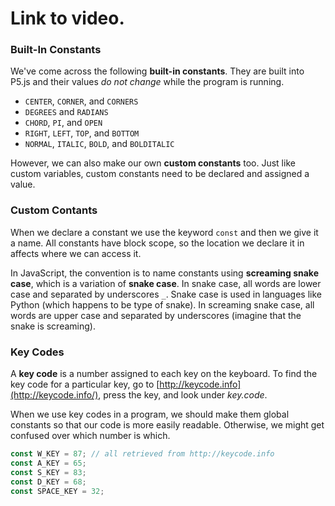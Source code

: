 # Link to video.

### Built-In Constants

We've come across the following **built-in constants**. They are built into P5.js and their values *do not change* while the program is running.

* `CENTER`, `CORNER`, and `CORNERS`
* `DEGREES` and `RADIANS`
* `CHORD`, `PI`, and `OPEN`
* `RIGHT`, `LEFT`, `TOP`, and `BOTTOM`
* `NORMAL`, `ITALIC`, `BOLD`, and `BOLDITALIC`

However, we can also make our own **custom constants** too. Just like custom variables, custom constants need to be declared and assigned a value. 

### Custom Contants

When we declare a constant we use the keyword `const` and then we give it a name. All constants have block scope, so the location we declare it in affects where we can access it.

In JavaScript, the convention is to name constants using **screaming snake case**, which is a variation of **snake case**. In snake case, all words are lower case and separated by underscores `_`. Snake case is used in languages like Python (which happens to be type of snake). In screaming snake case, all words are upper case and separated by underscores (imagine that the snake is screaming).

### Key Codes

A **key code** is a number assigned to each key on the keyboard. To find the key code for a particular key, go to [http://keycode.info](http://keycode.info/), press the key, and look under *key.code*.

When we use key codes in a program, we should make them global constants so that our code is more easily readable. Otherwise, we might get confused over which number is which.

```js
const W_KEY = 87; // all retrieved from http://keycode.info
const A_KEY = 65;
const S_KEY = 83;
const D_KEY = 68; 
const SPACE_KEY = 32;
```
